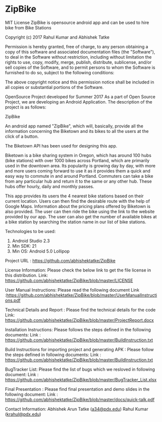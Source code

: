 
# ZipBike


MIT License
ZipBike is opensource android app and can be  used to  hire bike from Bike Stations

Copyright (c) 2017 Rahul Kumar and Abhishek Tatke

Permission is hereby granted, free of charge, to any person obtaining a copy
of this software and associated documentation files (the "Software"), to deal
in the Software without restriction, including without limitation the rights
to use, copy, modify, merge, publish, distribute, sublicense, and/or sell
copies of the Software, and to permit persons to whom the Software is
furnished to do so, subject to the following conditions:

The above copyright notice and this permission notice shall be included in all
copies or substantial portions of the Software.



OpenSource Project developed for Summer 2017
As a part of Open Source Project, we are developing an Android Application. The description of the project is as follows:

ZipBike

An android app named "ZipBike", which will, basically, provide all the information concerning the Biketown and its bikes to all the users at the click of a button.  

The Biketown API has been used for designing this app.

Biketown is a bike sharing system in Oregon, which has around 100 hubs (bike stations) with over 1000 bikes across Portland, which are primarily used in the downtown area. Its popularity is growing day by day, with more and more users coming forward to use it as it provides them a quick and easy way to commute in and around Portland. Commuters can take a bike from any particular hub and return it to the same or any other hub. These hubs offer hourly, daily and monthly passes.

This app provides its users the 4 nearest bike stations based on their current location. Users can then find the desirable route with the help of Google Maps. Information about the pricing plans offered by Biketown is also provided. The user can then ride the bike using the link to the website provided by our app. The user can also get the number of available bikes at a bike station by searching the station name in our list of bike stations.

Technologies to be used:
1. Android Studio 2.3
2. Min SDK: 21
3. Min OS: Android 5.0 Lollipop

Project URL : https://github.com/abhishektatke/ZipBike

License Information: Please check the below link to get the file license in this distribution. 
  Link: https://github.com/abhishektatke/ZipBike/blob/master/LICENSE
  
User Manual Instructions: Please read the following document
   Link :https://github.com/abhishektatke/ZipBike/blob/master/UserManualInstructions.pdf
   
Technical Details and Report : Please find the technical details for the code 
    Link: https://github.com/abhishektatke/ZipBike/blob/master/ProjectReport.docx
    
Installation Instructions: Please follows the steps defined in the following documents:
   Link : https://github.com/abhishektatke/ZipBike/blob/master/BuildInstruction.txt
    
Build Instructions for importing project and generating APK : Please follow the steps defined in following documents:
   Link : https://github.com/abhishektatke/ZipBike/blob/master/BuildInstruction.txt
   
BugTracker List: Please find the list of bugs which we resloved in following document:
   Link : https://github.com/abhishektatke/ZipBike/blob/master/BugTracker_List.xlsx
   
 Final Presentation : Please find final presentation and demo slides in the following document:
    Link : https://github.com/abhishektatke/ZipBike/blob/master/docs/quick-talk.pdf
  
   

Contact Information:
Abhishek Arun Tatke (a34@pdx.edu)
Rahul Kumar (krahul@pdx.edu)

